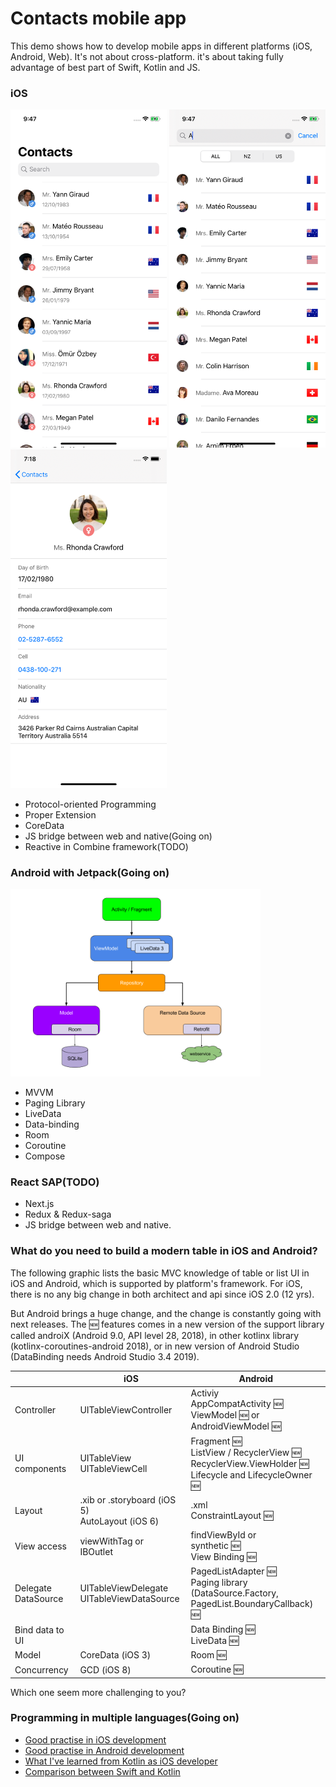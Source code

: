 # Contacts mobile app

This demo shows how to develop mobile apps in different platforms (iOS, Android, Web). It's not about cross-platform. it's about taking fully advantage of best part of Swift, Kotlin and JS.

### iOS

<p float="left">
 <img src="/Design/ios/home.png" width="250">
 <img src="/Design/ios/search.png" width="250">
 <img src="/Design/ios/detail.png" width="250">
</p>

- Protocol-oriented Programming
- Proper Extension
- CoreData
- JS bridge between web and native(Going on)
- Reactive in Combine framework(TODO)

### Android with Jetpack(Going on)

<img src="/Design/android/final-architecture.png" width="400">

- MVVM
- Paging Library
- LiveData 
- Data-binding
- Room
- Coroutine
- Compose

### React SAP(TODO)

- Next.js
- Redux & Redux-saga
- JS bridge between web and native.

### What do you need to build a modern table in iOS and Android?
The following graphic lists the basic MVC knowledge of table or list UI in iOS and Android, which is supported by platform's framework. For iOS, there is no any big change in both architect and api since iOS 2.0 (12 yrs). 

But Android brings a huge change, and the change is constantly going with next releases. The 🆕 features comes in a new version of the support library called androiX (Android 9.0, API level 28, 2018), in other kotlinx library (kotlinx-coroutines-android 2018), or in new version of Android Studio (DataBinding needs Android Studio 3.4 2019).

| | iOS | Android |
---- | ---- | ---- |
Controller | UITableViewController | Activiy<br> AppCompatActivity  🆕<br> ViewModel 🆕 or<br>AndroidViewModel 🆕
UI components | UITableView<br>UITableViewCell | Fragment 🆕<br>ListView / RecyclerView 🆕<br>RecyclerView.ViewHolder 🆕<br>Lifecycle and LifecycleOwner 🆕
Layout | .xib or .storyboard (iOS 5)<br>AutoLayout (iOS 6) | .xml<br>ConstraintLayout 🆕
View access | viewWithTag or<br>IBOutlet | findViewById or<br>synthetic 🆕<br>View Binding 🆕
Delegate<br>DataSource | UITableViewDelegate<br>UITableViewDataSource | PagedListAdapter 🆕<br>Paging library (DataSource.Factory,<br>PagedList.BoundaryCallback) 🆕
Bind data to UI | | Data Binding 🆕<br>LiveData 🆕
Model | CoreData (iOS 3) | Room 🆕
Concurrency | GCD (iOS 8) | Coroutine 🆕

Which one seem more challenging to you?

### Programming in multiple languages(Going on)

- [Good practise in iOS development](/swift.md)
- [Good practise in Android development](/kotlin.md)
- [What I've learned from Kotlin as iOS developer](/kotlin_for_ios.md)
- [Comparison between Swift and Kotlin](/swift_vs_kotlin.md)
